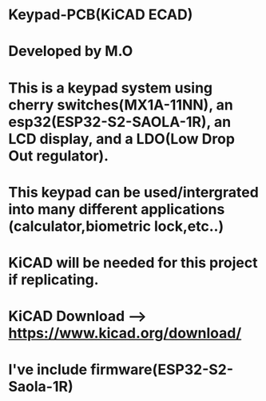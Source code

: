 # Keypad-PCB(KiCAD ECAD)
# Developed by M.O
# This is a keypad system using cherry switches(MX1A-11NN), an esp32(ESP32-S2-SAOLA-1R), an LCD display, and a LDO(Low Drop Out regulator).
# This keypad can be used/intergrated into many different applications (calculator,biometric lock,etc..)
# KiCAD will be needed for this project if replicating.
# KiCAD Download --> https://www.kicad.org/download/
# I've include firmware(ESP32-S2-Saola-1R)
